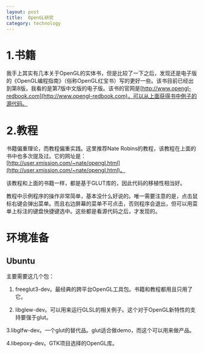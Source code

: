 ```yaml
---
layout: post
title:  OpenGL研究
category: technology 
---
```


# 1.书籍

我手上其实有几本关于OpenGL的实体书，但是比较了一下之后，发现还是电子版的《OpenGL编程指南》（俗称OpenGL红宝书）写的更好一些。该书目前已经出到第8版，我看的是第7版中文版的电子版。该书的官网是[http://www.opengl-redbook.com](http://www.opengl-redbook.com)，可以从上面获得书中例子的源代码。

# 2.教程

书籍偏重理论，而教程偏重实践。这里推荐Nate Robins的教程，该教程在上面的书中也多次提及过。它的网址是：[http://user.xmission.com/~nate/opengl.html](http://user.xmission.com/~nate/opengl.html)。

该教程和上面的书籍一样，都是基于GLUT库的，因此代码的移植性相当好。

教程中示例程序的操作非常简单，基本没什么好说的。唯一需要注意的是，点击鼠标右键会弹出菜单。而且右边屏幕的菜单不可点击，否则程序会退出，但可以用菜单上标注的键盘快捷键选中。这些都是看源代码之后，才发现的。

# 环境准备

## Ubuntu

主要需要这几个包：

1. freeglut3-dev。最经典的跨平台OpenGL工具包。书籍和教程都用且只用了它。

2. libglew-dev。可以用来运行GLSL的相关例子。这个对于OpenGL新特性的支持要强于glut。

3.libglfw-dev。一个glut的替代品。glut适合做demo，而这个可以用来做产品。

4.libepoxy-dev。GTK项目选择的OpenGL库。

